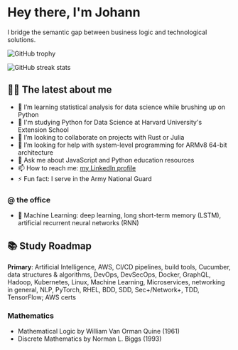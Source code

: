 # Hey there, I'm Johann

I bridge the semantic gap between business logic and technological solutions.

![GitHub trophy](https://github-profile-trophy.vercel.app/?username=johannlilly&theme=onedark&margin-w=15&margin-h=15&column=7)

<!-- 
![GitHub stats](https://github-readme-stats.vercel.app/api/top-langs/?username=johannlilly&theme=onedark&layout=compact&langs_count=15&card_width=810)
-->
<!-- 
![GitHub most used languages](https://github-readme-stats.vercel.app/api?username=johannlilly&show_icons=true&theme=onedark&width=810)
-->
![GitHub streak stats](http://github-readme-streak-stats.herokuapp.com?user=johannlilly&theme=onedark)

<!-- ![GitHub profile views](https://komarev.com/ghpvc/?username=johannlilly&label=Profile%20views&color=0e75b6&style=flat) -->

## 👨‍💻 The latest about me 

- 🔭 I’m learning statistical analysis for data science while brushing up on Python
- 🏫 I'm studying Python for Data Science at Harvard University's Extension School 
- 👯 I’m looking to collaborate on projects with Rust or Julia
- 🤔 I’m looking for help with system-level programming for ARMv8 64-bit architecture
- 💬 Ask me about JavaScript and Python education resources
- 📫 How to reach me: [my LinkedIn profile](https://linkedin.com/in/johannlilly)
- ⚡ Fun fact: I serve in the Army National Guard

### @ the office 

- 👾 Machine Learning: deep learning, long short-term memory (LSTM), artificial recurrent neural networks (RNN)

## 📚 Study Roadmap 

**Primary**: Artificial Intelligence, AWS, CI/CD pipelines, build tools, Cucumber, data structures & algorithms, DevOps, DevSecOps, Docker, GraphQL, Hadoop, Kubernetes, Linux, Machine Learning, Microservices, networking in general, NLP, PyTorch, RHEL, BDD, SDD, Sec+/Network+, TDD, TensorFlow; AWS certs

### Mathematics

- Mathematical Logic by William Van Orman Quine (1961)
- Discrete Mathematics by Norman L. Biggs (1993) 

<!--                      
 
- 🔭 I’m currently working on ...
- 🌱 I’m currently learning ...
- 👯 I’m looking to collaborate on ...
- 🤔 I’m looking for help with ...
- 💬 Ask me about ...
- 📫 How to reach me: ...
- 😄 Pronouns: ...
- ⚡ Fun fact: ...
-->
